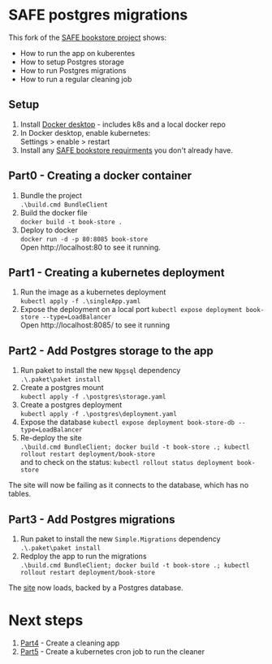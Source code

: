 # SAFE postgres migrations

This fork of the [SAFE bookstore project](https://github.com/SAFE-Stack/SAFE-BookStore) shows:
* How to run the app on kuberentes
* How to setup Postgres storage
* How to run Postgres migrations
* How to run a regular cleaning job

## Setup

1. Install [Docker desktop](https://www.docker.com/products/docker-desktop) - includes k8s and a local docker repo
1. In Docker desktop, enable kubernetes:  
Settings > enable > restart
1. Install any [SAFE bookstore requirments](https://github.com/SAFE-Stack/SAFE-BookStore#requirements) you don't already have.

## Part0 - Creating a docker container

1. Bundle the project  
```.\build.cmd BundleClient```
1. Build the docker file  
```docker build -t book-store .```
1. Deploy to docker  
```docker run -d -p 80:8085 book-store```   
Open http://localhost:80 to see it running.

## Part1 - Creating a kubernetes deployment

1. Run the image as a kubernetes deployment  
```kubectl apply -f .\singleApp.yaml```  
1. Expose the deployment on a local port
```kubectl expose deployment book-store --type=LoadBalancer```  
Open http://localhost:8085/ to see it running

## Part2 - Add Postgres storage to the app

1. Run paket to install the new `Npgsql` dependency  
```.\.paket\paket install```
1. Create a postgres mount  
```kubectl apply -f .\postgres\storage.yaml```  
1. Create a postgres deployment  
```kubectl apply -f .\postgres\deployment.yaml```  
1. Expose the database
```kubectl expose deployment book-store-db --type=LoadBalancer```  
1. Re-deploy the site  
```.\build.cmd BundleClient; docker build -t book-store .; kubectl rollout restart deployment/book-store```  
and to check on the status:
```kubectl rollout status deployment book-store```

The site will now be failing as it connects to the database, which has no tables.

## Part3 - Add Postgres migrations

1. Run paket to install the new `Simple.Migrations` dependency  
```.\.paket\paket install```
1. Redploy the app to run the migrations  
```.\build.cmd BundleClient; docker build -t book-store .; kubectl rollout restart deployment/book-store```  

The [site](http://localhost:8085/) now loads, backed by a Postgres database.

# Next steps

1. [Part4](https://github.com/ChrisCanCompute/SAFE-BookStore/blob/Part4/README.md#part4---create-a-cleaning-app) - Create a cleaning app
1. [Part5](https://github.com/ChrisCanCompute/SAFE-BookStore/blob/Part5/README.md#part5---create-a-kubernetes-cron-job-to-run-the-cleaner) - Create a kubernetes cron job to run the cleaner
